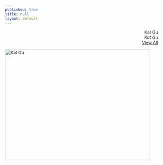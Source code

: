 ```yaml
---
published: true
title: null
layout: default
---
```


<div style="text-align:right;valign:middle">Kat Gu</div>
<div style="text-align:right;valign:middle"><i>Kat Gu</i></div>
<div style="text-align:right;valign:middle"><a href="https://google.com">View All</a></div>

<a href="https://fofnz.github.io/product1"><img src="https://i.imgur.com/hEgpars.jpg" title="Kat Gu" width="476" height="365" valign="top" /></a>                                                      
<br>



<br><br>

